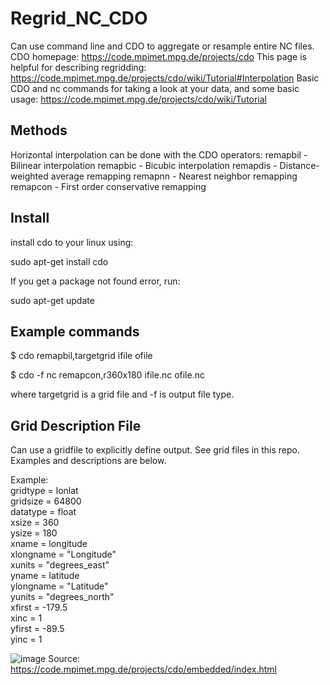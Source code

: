 # Regrid_NC_CDO

Can use command line and CDO to aggregate or resample entire NC files. CDO homepage: https://code.mpimet.mpg.de/projects/cdo
This page is helpful for describing regridding: https://code.mpimet.mpg.de/projects/cdo/wiki/Tutorial#Interpolation
Basic CDO and nc commands for taking a look at your data, and some basic usage: https://code.mpimet.mpg.de/projects/cdo/wiki/Tutorial

## Methods
Horizontal interpolation can be done with the CDO operators:
remapbil - Bilinear interpolation
remapbic - Bicubic interpolation
remapdis - Distance-weighted average remapping
remapnn - Nearest neighbor remapping
remapcon - First order conservative remapping

## Install
install cdo to your linux using:

sudo apt-get install cdo

If you get a package not found error, run:

sudo apt-get update

## Example commands

$ cdo remapbil,targetgrid ifile ofile

$ cdo -f nc remapcon,r360x180 ifile.nc ofile.nc

where targetgrid is a grid file and -f is output file type.

## Grid Description File

Can use a gridfile to explicitly define output. See grid files in this repo. Examples and descriptions are below.

Example:  
gridtype  = lonlat  
gridsize  = 64800  
datatype  = float  
xsize     = 360  
ysize     = 180  
xname     = longitude  
xlongname = "Longitude"  
xunits    = "degrees_east"  
yname     = latitude  
ylongname = "Latitude"  
yunits    = "degrees_north"  
xfirst    = -179.5  
xinc      = 1  
yfirst    = -89.5  
yinc      = 1  


![image](https://user-images.githubusercontent.com/31934468/136450401-caf21d8a-9e02-4591-9b00-c2ef5002dadb.png)
Source: https://code.mpimet.mpg.de/projects/cdo/embedded/index.html

